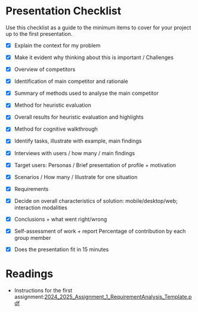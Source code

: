 



# Presentation Checklist
Use this checklist as a guide to the minimum items to cover for your project up to the first presentation.

- [x] Explain the context for my problem
- [x] Make it evident why thinking about this is important / Challenges
- [x] Overview of competitors
- [x] Identification of main competitor and rationale
- [x] Summary of methods used to analyse the main competitor
- [x] Method for heuristic evaluation
- [x] Overall results for heuristic evaluation and highlights
- [x] Method for cognitive walkthrough
- [x] Identify tasks, illustrate with example, main findings
- [x] Interviews with users / how many / main findings
- [x] Target users: Personas / Brief presentation of profile + motivation
- [x] Scenarios / How many / Illustrate for one situation
- [x] Requirements
- [x] Decide on overall characteristics of solution: mobile/desktop/web; interaction modalities
- [x] Conclusions + what went right/wrong
- [x] Self-assessment of work + report Percentage of contribution by each group member
- [x] Does the presentation fit in 15 minutes


# Readings

- Instructions for the first assignment:[2024_2025_Assignment_1_RequirementAnalysis_Template.pdf](https://uapt33090.sharepoint.com/:b:/s/OP_41549_InteraoHumanoComputador/EXF0-e_hmJlEojKH7Kx20OwBm2GcCNgdpEvmPNZ-soOMuw?e=GzATFk)
